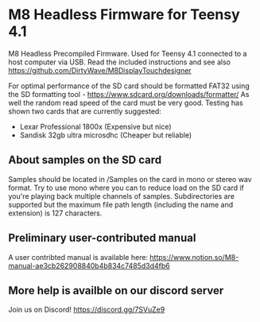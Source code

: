 # M8 Headless Firmware for Teensy 4.1
M8 Headless Precompiled Firmware. Used for Teensy 4.1 connected to a host computer via USB.
Read the included instructions and see also https://github.com/DirtyWave/M8DisplayTouchdesigner

For optimal performance of the SD card should be formatted FAT32 using the SD formatting tool - https://www.sdcard.org/downloads/formatter/
As well the random read speed of the card must be very good. Testing has shown two cards that are currently suggested: 
- Lexar Professional 1800x (Expensive but nice)
- Sandisk 32gb ultra microsdhc (Cheaper but reliable)

## About samples on the SD card ##
Samples should be located in /Samples on the card in mono or stereo wav format. Try to use mono where you can to reduce load on the SD card if you're playing back multiple channels of samples. Subdirectories are supported but the maximum file path length (including the name and extension) is 127 characters.

## Preliminary user-contributed manual ##
A user contribted manual is available here: https://www.notion.so/M8-manual-ae3cb262908840b4b834c7485d3d4fb6

## More help is availble on our discord server ##
Join us on Discord! https://discord.gg/7SVuZe9
